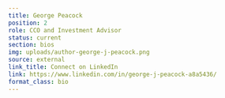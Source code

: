 ```yaml
---
title: George Peacock
position: 2
role: CCO and Investment Advisor
status: current
section: bios
img: uploads/author-george-j-peacock.png
source: external
link_title: Connect on LinkedIn
link: https://www.linkedin.com/in/george-j-peacock-a8a5436/
format_class: bio
---
```


